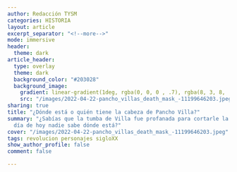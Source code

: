 ```yaml
---
author: Redacción TYSM
categories: HISTORIA
layout: article
excerpt_separator: "<!--more-->"
mode: immersive
header:
  theme: dark
article_header:
  type: overlay
  theme: dark
  background_color: "#203028"
  background_image:
    gradient: linear-gradient(1deg, rgba(0, 0, 0 , .7), rgba(8, 3, 8, .9))
    src: "/images/2022-04-22-pancho_villas_death_mask_-11199646203.jpeg"
sharing: true
title: "¿Dónde está o quién tiene la cabeza de Pancho Villa?"
summary: "¿Sabías que la tumba de Villa fue profanada para cortarle la cabeza, y al
  día de hoy nadie sabe dónde está?"
cover: "/images/2022-04-22-pancho_villas_death_mask_-11199646203.jpeg"
tags: revolucion personajes sigloXX
show_author_profile: false
comment: false

---
```


